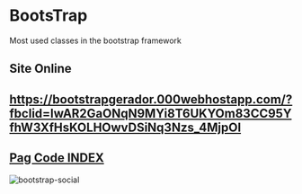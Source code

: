 # BootsTrap
 Most used classes in the bootstrap framework

## Site Online ## 

## https://bootstrapgerador.000webhostapp.com/?fbclid=IwAR2GaONqN9MYi8T6UKYOm83CC95YfhW3XfHsKOLHOwvDSiNq3Nzs_4MjpOI ##

## [Pag Code INDEX](https://github.com/joomoraes/BootsTrap/blob/master/BootsStrap/index.html) ##


![bootstrap-social](https://user-images.githubusercontent.com/52724220/71550842-44032700-29b8-11ea-8396-c04acae57628.png)
